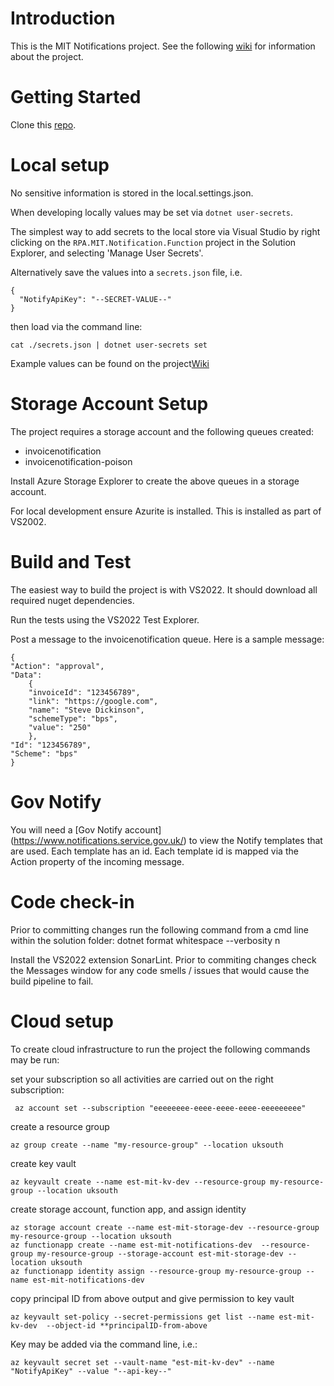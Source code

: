 # Introduction 

This is the MIT Notifications project. See the following [wiki](https://dev.azure.com/defragovuk/DEFRA-EST/_wiki/wikis/DEFRA-EST/8604/Manual-Invoice-Template) for information about the project.

# Getting Started

Clone this [repo](https://defragovuk@dev.azure.com/defragovuk/DEFRA-EST/_git/RPA.MIT.Notification).

# Local setup

No sensitive information is stored in the local.settings.json. 

When developing locally values may be set via `dotnet user-secrets`.

The simplest way to add secrets to the local store via Visual Studio by right clicking on the
`RPA.MIT.Notification.Function` project in the Solution Explorer, and selecting 'Manage User Secrets'.

Alternatively save the values into a `secrets.json` file, i.e. 
```
{
  "NotifyApiKey": "--SECRET-VALUE--"
}

```
then load via the command line:
```
cat ./secrets.json | dotnet user-secrets set
```

Example values can be found on the project[Wiki](https://dev.azure.com/defragovuk/DEFRA-EST/_wiki/wikis/DEFRA-EST/7758/AzureAD-Sample-settings)

# Storage Account Setup

The project requires a storage account and the following queues created:
- invoicenotification
- invoicenotification-poison

Install Azure Storage Explorer to create the above queues in a storage account.

For local development ensure Azurite is installed. This is installed as part of VS2002.

# Build and Test

The easiest way to build the project is with VS2022. It should download all required nuget dependencies.

Run the tests using the VS2022 Test Explorer.

Post a message to the invoicenotification queue. Here is a sample message:

```
{
"Action": "approval",
"Data":
    {
    "invoiceId": "123456789",
    "link": "https://google.com",
    "name": "Steve Dickinson",
    "schemeType": "bps",
    "value": "250"
    },
"Id": "123456789",
"Scheme": "bps"
}
```

# Gov Notify

You will need a [Gov Notify account] (https://www.notifications.service.gov.uk/) to view the Notify templates that are used. Each template has an id. Each template id is mapped via the Action property of the incoming message.

# Code check-in

Prior to committing changes run the following command from a cmd line within the solution folder: dotnet format whitespace --verbosity n

Install the VS2022 extension SonarLint. Prior to commiting changes check the Messages window for any code smells / issues that would cause the build pipeline to fail.

# Cloud setup
To create cloud infrastructure to run the project the following commands may be run:

set your subscription so all activities are carried out on the right subscription: 
```
 az account set --subscription "eeeeeeee-eeee-eeee-eeee-eeeeeeeee"
 ```
create a resource group
```
az group create --name "my-resource-group" --location uksouth
```
create key vault
```
az keyvault create --name est-mit-kv-dev --resource-group my-resource-group --location uksouth
```
create storage account, function app, and assign identity
```
az storage account create --name est-mit-storage-dev --resource-group my-resource-group --location uksouth
az functionapp create --name est-mit-notifications-dev  --resource-group my-resource-group --storage-account est-mit-storage-dev --location uksouth
az functionapp identity assign --resource-group my-resource-group --name est-mit-notifications-dev
```

copy principal ID from above output and give permission to key vault
```
az keyvault set-policy --secret-permissions get list --name est-mit-kv-dev  --object-id **principalID-from-above
```

Key may be added via the command line, i.e.:

```
az keyvault secret set --vault-name "est-mit-kv-dev" --name "NotifyApiKey" --value "--api-key--"
```



